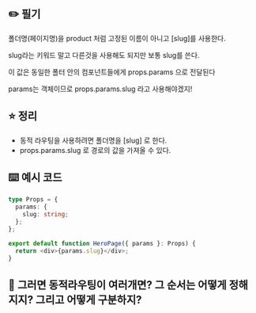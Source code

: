 ## ✏️ 필기

폴더명(페이지명)을 product 처럼 고정된 이름이 아니고 [slug]를 사용한다.

slug라는 키워드 말고 다른것을 사용해도 되지만 보통 slug를 쓴다.

이 값은 동일한 폴터 안의 컴포넌트들에게 props.params 으로 전달된다

params는 객체이므로 props.params.slug 라고 사용해야겠지!

## ⭐ 정리

- 동적 라우팅을 사용하려면 폴더명을 [slug] 로 한다.
- props.params.slug 로 경로의 값을 가져올 수 있다.

## ⌨️ 예시 코드

```typescript
type Props = {
  params: {
    slug: string;
  };
};

export default function HeroPage({ params }: Props) {
  return <div>{params.slug}</div>;
}
```

## 🤔 그러면 동적라우팅이 여러개면? 그 순서는 어떻게 정해지지? 그리고 어떻게 구분하지?
